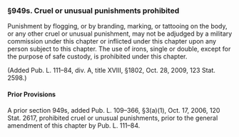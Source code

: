 ### §949s. Cruel or unusual punishments prohibited ###

Punishment by flogging, or by branding, marking, or tattooing on the body, or any other cruel or unusual punishment, may not be adjudged by a military commission under this chapter or inflicted under this chapter upon any person subject to this chapter. The use of irons, single or double, except for the purpose of safe custody, is prohibited under this chapter.

(Added Pub. L. 111–84, div. A, title XVIII, §1802, Oct. 28, 2009, 123 Stat. 2598.)

#### Prior Provisions ####

A prior section 949s, added Pub. L. 109–366, §3(a)(1), Oct. 17, 2006, 120 Stat. 2617, prohibited cruel or unusual punishments, prior to the general amendment of this chapter by Pub. L. 111–84.